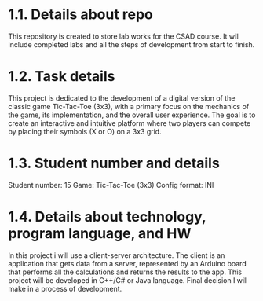 
# 1.1. Details about repo

This repository is created to store lab works for the CSAD course. It will include completed labs and all the steps of development from start to finish.

# 1.2. Task details

This project is dedicated to the development of a digital version of the classic game Tic-Tac-Toe (3x3), with a primary focus on the mechanics of the game, its implementation, and the overall user experience. The goal is to create an interactive and intuitive platform where two players can compete by placing their symbols (X or O) on a 3x3 grid.

# 1.3. Student number and details

Student number: 15
Game: Tic-Tac-Toe (3x3)
Config format: INI

# 1.4. Details about technology, program language, and HW

In this project i will use a client-server architecture. The client is an application that gets data from a server, represented by an Arduino board that performs all the calculations and returns the results to the app. This project will be developed in C++/C# or Java language. Final decision I will make in a process of development.